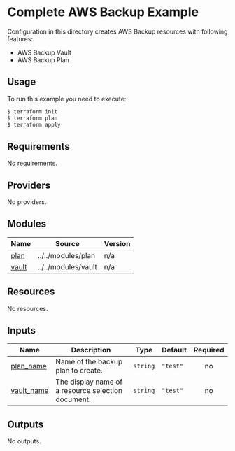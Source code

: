 # Complete AWS Backup Example

Configuration in this directory creates AWS Backup resources with following features:

- AWS Backup Vault
- AWS Backup Plan

## Usage

To run this example you need to execute:

```bash
$ terraform init
$ terraform plan
$ terraform apply
```

<!-- BEGIN_TF_DOCS -->
## Requirements

No requirements.

## Providers

No providers.

## Modules

| Name | Source | Version |
|------|--------|---------|
| <a name="module_plan"></a> [plan](#module\_plan) | ../../modules/plan | n/a |
| <a name="module_vault"></a> [vault](#module\_vault) | ../../modules/vault | n/a |

## Resources

No resources.

## Inputs

| Name | Description | Type | Default | Required |
|------|-------------|------|---------|:--------:|
| <a name="input_plan_name"></a> [plan\_name](#input\_plan\_name) | Name of the backup plan to create. | `string` | `"test"` | no |
| <a name="input_vault_name"></a> [vault\_name](#input\_vault\_name) | The display name of a resource selection document. | `string` | `"test"` | no |

## Outputs

No outputs.
<!-- END_TF_DOCS -->